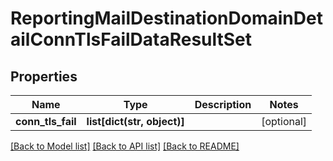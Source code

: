 # ReportingMailDestinationDomainDetailConnTlsFailDataResultSet

## Properties
Name | Type | Description | Notes
------------ | ------------- | ------------- | -------------
**conn_tls_fail** | **list[dict(str, object)]** |  | [optional] 

[[Back to Model list]](../README.md#documentation-for-models) [[Back to API list]](../README.md#documentation-for-api-endpoints) [[Back to README]](../README.md)

